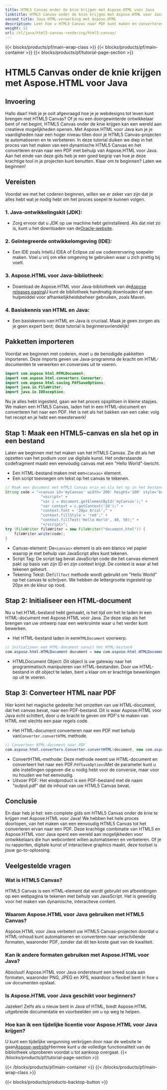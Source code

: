 ```yaml
---
title: HTML5 Canvas onder de knie krijgen met Aspose.HTML voor Java
linktitle: HTML5 Canvas onder de knie krijgen met Aspose.HTML voor Java
second_title: Java HTML-verwerking met Aspose.HTML
description: Leer hoe u HTML5 Canvas naar PDF kunt maken en converteren met Aspose.HTML voor Java. Deze gids is perfect voor ontwikkelaars die hun webprojecten willen verbeteren.
weight: 11
url: /nl/java/html5-canvas-rendering/html5-canvas/
---
```


{{< blocks/products/pf/main-wrap-class >}}
{{< blocks/products/pf/main-container >}}
{{< blocks/products/pf/tutorial-page-section >}}

# HTML5 Canvas onder de knie krijgen met Aspose.HTML voor Java

## Invoering
Hallo daar! Heb je je ooit afgevraagd hoe je je webdesigns tot leven kunt brengen met HTML5 Canvas? Of je nu een doorgewinterde ontwikkelaar bent of net begint, HTML5 Canvas onder de knie krijgen kan een wereld aan creatieve mogelijkheden openen. Met Aspose.HTML voor Java kun je je vaardigheden naar een hoger niveau tillen door je HTML5 Canvas-projecten te automatiseren en te verbeteren. In deze tutorial duiken we diep in het proces van het maken van een dynamische HTML5 Canvas en het converteren ervan naar een PDF met behulp van Aspose.HTML voor Java. Aan het einde van deze gids heb je een goed begrip van hoe je deze krachtige tool in je projecten kunt benutten. Klaar om te beginnen? Laten we beginnen!
## Vereisten
Voordat we met het coderen beginnen, willen we er zeker van zijn dat je alles hebt wat je nodig hebt om het proces soepel te kunnen volgen.
### 1. Java-ontwikkelingskit (JDK):
   -  Zorg ervoor dat u JDK op uw machine hebt geïnstalleerd. Als dat niet zo is, kunt u het downloaden van de[Oracle-website](https://www.oracle.com/java/technologies/javase-jdk11-downloads.html).
### 2. Geïntegreerde ontwikkelomgeving (IDE):
   - Een IDE zoals IntelliJ IDEA of Eclipse zal uw codeerervaring soepeler maken. Voel u vrij om elke omgeving te gebruiken waar u zich prettig bij voelt.
### 3. Aspose.HTML voor Java-bibliotheek:
   -  Download de Aspose.HTML voor Java-bibliotheek van de[Aspose releases pagina](https://releases.aspose.com/html/java/)U kunt de bibliotheek handmatig downloaden of een hulpmiddel voor afhankelijkheidsbeheer gebruiken, zoals Maven.
### 4. Basiskennis van HTML en Java:
   - Een basiskennis van HTML en Java is cruciaal. Maak je geen zorgen als je geen expert bent; deze tutorial is beginnersvriendelijk!
## Pakketten importeren
Voordat we beginnen met coderen, moet u de benodigde pakketten importeren. Deze imports geven uw Java-programma de kracht om HTML-documenten te verwerken en conversies uit te voeren.
```java
import com.aspose.html.HTMLDocument;
import com.aspose.html.converters.Converter;
import com.aspose.html.saving.PdfSaveOptions;
import java.io.FileWriter;
import java.io.IOException;
```
Nu je alles hebt ingesteld, gaan we het proces opsplitsen in kleine stapjes. We maken een HTML5 Canvas, laden het in een HTML-document en converteren het naar een PDF. Het is net als het bakken van een cake: volg het recept en je hebt een meesterwerk!
## Stap 1: Maak een HTML5-canvas en sla het op in een bestand
Laten we beginnen met het maken van het HTML5 Canvas. Zie dit als het opzetten van het podium voor uw digitale kunst. Het onderstaande codefragment maakt een eenvoudig canvas met een "Hello World"-bericht.

-  Een HTML-bestand maken met een`<canvas>` element.
- Een script toevoegen om tekst op het canvas te tekenen.
```java
// Maak een document met HTML5 Canvas erin en sla het op in het bestand 'document.html'
String code = "<canvas id='myCanvas' width='200' height='100' style='border:1px solid #d3d3d3;'></canvas>" +
				"<script>" +
				"var c = document.getElementById('myCanvas');" +
				"var context = c.getContext('2d');" +
				"context.font = '20px Arial';" +
				"context.fillStyle = 'red';" +
				"context.fillText('Hello World', 40, 50);" +
				"</script>";
try (FileWriter fileWriter = new FileWriter("document.html")) {
    fileWriter.write(code);
}
```

-  Canvas-element: De`<canvas>` element is als een blanco vel papier waarop je met behulp van JavaScript alles kunt tekenen.
- Script Tag: De script tag bevat JavaScript code die het canvas element pakt op basis van zijn ID en zijn context krijgt. De context is waar al het tekenen gebeurt.
-  Tekening Tekst: De`fillText` methode wordt gebruikt om "Hello World" op het canvas te schrijven. We hebben de lettergrootte ingesteld op 20px en de kleur op rood.
## Stap 2: Initialiseer een HTML-document
Nu u het HTML-bestand hebt gemaakt, is het tijd om het te laden in een HTML-document met Aspose.HTML voor Java. Zie deze stap als het brengen van uw ontwerp naar een werkruimte waar u het verder kunt bewerken.

-  Het HTML-bestand laden in een`HTMLDocument` voorwerp.
```java
// Initialiseer een HTML-document vanuit het HTML-bestand
com.aspose.html.HTMLDocument document = new com.aspose.html.HTMLDocument("document.html");
```

- HTMLDocument Object: Dit object is uw gateway naar het programmatisch manipuleren van HTML-bestanden. Door uw HTML-bestand in dit object te laden, bent u klaar om er krachtige bewerkingen op uit te voeren.
## Stap 3: Converteer HTML naar PDF
Hier komt het magische gedeelte: het omzetten van uw HTML-document, dat het canvas bevat, naar een PDF-bestand. Dit is waar Aspose.HTML voor Java echt schittert, door u de kracht te geven om PDF's te maken van HTML met slechts een paar regels code.

-  Het HTML-document converteren naar een PDF met behulp van`Converter.convertHTML` methode.
```java
// Converteer HTML-document naar PDF
com.aspose.html.converters.Converter.convertHTML(document, new com.aspose.html.saving.PdfSaveOptions(), "output.pdf");
```

-  ConvertHTML-methode: Deze methode neemt uw HTML-document en converteert het naar een PDF.`PdfSaveOptions`Met de parameter kunt u alle instellingen opgeven die u nodig hebt voor de conversie, maar voor nu houden we het eenvoudig.
- Uitvoer PDF: Het eindproduct is een PDF-bestand met de naam "output.pdf" dat de inhoud van uw HTML5 Canvas bevat.

## Conclusie
En daar heb je het: een complete gids om HTML5 Canvas onder de knie te krijgen met Aspose.HTML voor Java! We hebben het hele proces doorlopen, van het maken van een eenvoudig HTML5 Canvas tot het converteren ervan naar een PDF. Deze krachtige combinatie van HTML5 en Aspose.HTML voor Java opent een wereld aan mogelijkheden voor ontwikkelaars die hun webcontent willen automatiseren en verbeteren. Of je nu rapporten, digitale kunst of interactieve graphics maakt, deze toolset is jouw go-to-oplossing.
## Veelgestelde vragen
### Wat is HTML5 Canvas?
HTML5 Canvas is een HTML-element dat wordt gebruikt om afbeeldingen op een webpagina te tekenen met behulp van JavaScript. Het is geweldig voor het maken van dynamische, interactieve content.
### Waarom Aspose.HTML voor Java gebruiken met HTML5 Canvas?
Aspose.HTML voor Java verbetert uw HTML5 Canvas-projecten doordat u HTML-inhoud kunt automatiseren en converteren naar verschillende formaten, waaronder PDF, zonder dat dit ten koste gaat van de kwaliteit.
### Kan ik andere formaten gebruiken met Aspose.HTML voor Java?
Absoluut! Aspose.HTML voor Java ondersteunt een breed scala aan formaten, waaronder PNG, JPEG en XPS, waardoor u flexibel bent in hoe u uw documenten opslaat.
### Is Aspose.HTML voor Java geschikt voor beginners?
Jazeker! Zelfs als u nieuw bent in Java of HTML, biedt Aspose.HTML uitgebreide documentatie en voorbeelden om u op weg te helpen.
### Hoe kan ik een tijdelijke licentie voor Aspose.HTML voor Java krijgen?
 U kunt een tijdelijke vergunning verkrijgen door naar de website te gaan[Aspose-website](https://purchase.aspose.com/temporary-license/)Hiermee kunt u de volledige functionaliteit van de bibliotheek uitproberen voordat u tot aankoop overgaat.
{{< /blocks/products/pf/tutorial-page-section >}}

{{< /blocks/products/pf/main-container >}}
{{< /blocks/products/pf/main-wrap-class >}}

{{< blocks/products/products-backtop-button >}}
